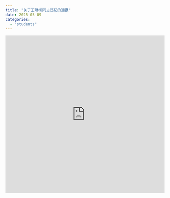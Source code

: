 ```yaml
---
title: "关于王琳柯同志违纪的通报"
date: 2025-05-09
categories: 
  - "students"
---
```


<iframe src="https://class.biss.click/pdfjs/web/viewer.html?file=/pdf/tongbao-wlk.pdf" width="100%" height="500px" frameborder="0"></iframe>